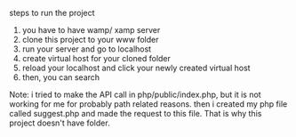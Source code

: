 steps to run the project

1) you have to have wamp/ xamp server
2) clone this project to your www folder
3) run your server and go to localhost
4) create virtual host for your cloned folder
5) reload your localhost and click your newly created virtual host
6) then, you can search


Note: i tried to make the API call in php/public/index.php, but it is not working for me for probably path related reasons. then i created my php file called suggest.php and made the request to this file. That is why this project doesn't have folder. 
